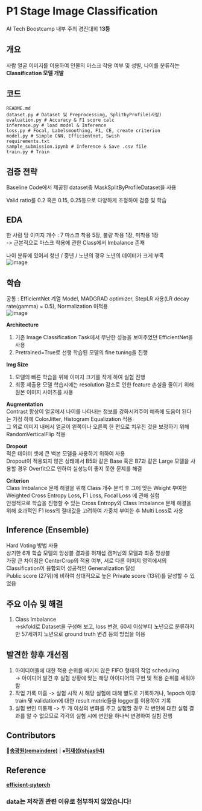 # P1 Stage Image Classification    
  
AI Tech Boostcamp 내부 주최 경진대회 **13등**  
  
## 개요   
  
사람 얼굴 이미지를 이용하여 인물의 마스크 착용 여부 및 성별, 나이를 분류하는 **Classification 모델 개발**
  
## 코드
  
```
README.md
dataset.py # Dataset 및 Preprocessing, SplitbyProfile(사람)
evaluation.py # Accuracy & F1 score calc
inference.py # load model & Inference
loss.py # Focal, Labelsmoothing, F1, CE, create criterion
model.py # Simple CNN, Efficientnet, Swish
requirements.txt
sample_submission.ipynb # Inference & Save .csv file
train.py # Train
```
  
## 검증 전략  

Baseline Code에서 제공된 dataset중 MaskSplitByProfileDataset을 사용  
  
Valid ratio를 0.2 혹은 0.15, 0.25등으로 다양하게 조정하여 검증 및 학습   

## EDA  
  
한 사람 당 이미지 개수 : 7 마스크 착용 5장, 불량 착용 1장, 미착용 1장  
   -> 근본적으로 마스크 착용에 관한 Class에서 Imbalance 존재  
  
나이 분류에 있어서 청년 / 중년 / 노년의 경우 노년의 데이터가 크게 부족  
![image](https://user-images.githubusercontent.com/48322490/122839983-1f310b00-d334-11eb-8fbd-80569a0a2165.png)  
  
  
## 학습  

공통 : EfficientNet 계열 Model, MADGRAD optimizer, StepLR 사용(LR decay rate(gamma) = 0.5), Normalization 미적용  
![image](https://user-images.githubusercontent.com/48322490/122838649-7aadc980-d331-11eb-88db-d91b2f7111ac.png)  

**Architecture**  
1. 기존 Image Classification Task에서 무난한 성능을 보여주었던 EfficientNet을 사용
2. Pretrained=True로 선행 학습된 모델의 fine tuning을 진행
  
**Img Size**  
1. 모델의 빠른 학습을 위해 이미지 크기를 작게 하여 실험 진행  
2. 최종 제출용 모델 학습시에는 resolution 감소로 인한 feature 손실을 줄이기 위해 원본 이미지 사이즈를 사용  
  
**Augmentation**  
Contrast 향상이 얼굴에서 나이를 나타내는 정보를 강화시켜주어 예측에 도움이 된다는 가정 하에 ColorJitter, Histogram Equalization 적용  
그 외로 이미지 내에서 얼굴이 왼쪽이나 오른쪽 한 편으로 치우친 것을 보정하기 위해 RandomVerticalFlip 적용  
  
**Dropout**  
적은 데이터 셋에 큰 백본 모델을 사용하기 위하여 사용  
Dropout이 적용되지 않은 상태에서 B5와 같은 Base 혹은 B7과 같은 Large 모델을 사용할 경우 Overfit으로 인하여 실성능이 좋지 못한 문제를 해결  

**Criterion**  
Class Imbalance 문제 해결을 위해 Class 개수 분석 후 그에 맞는 Weight 부여한 Weighted Cross Entropy Loss, F1 Loss, Focal Loss 에 관해 실험  
안정적으로 학습을 진행할 수 있는 Cross Entropy와 Class Imbalance 문제 해결을 위해 효과적인 F1 loss의 절대값을 고려하여 가중치 부여한 후 Multi Loss로 사용  

## Inference (Ensemble)    
  
Hard Voting 방법 사용  
상기한 6개 학습 모델의 앙상블 결과를 허재섭 캠퍼님의 모델과 최종 앙상블  
가장 큰 차이점은 CenterCrop의 적용 여부, 서로 다른 이미지 영역에서의 Classification이 융합되어 성공적인 Generalization 달성  
Public score (27위)에 비하여 상대적으로 높은 Private score (13위)를 달성할 수 있었음  

## 주요 이슈 및 해결  
  
1. Class Imbalance  
   ->skfold로 Dataset을 구성해 보고, loss 변경, 60세 이상부터 노년으로 분류하지만 57세까지 노년으로 ground truth 변경 등의 방법을 이용  
  
## 발견한 향후 개선점  

1. 아이디어들에 대한 적용 순위를 매기지 않은 FIFO 형태의 작업 scheduling  
   -> 아이디어 발견 후 실험 상황에 맞는 해당 아이디어의 구현 및 적용 순위를 세워야 함
2. 작업 기록 미흡
   -> 실험 시작 시 해당 실험에 대해 별도로 기록하거나, 1epoch 이후 train 및 validation에 대한 result metric들을 logger를 이용하여 기록
3. 실험 변인 미통제
   -> 두 개 이상의 변화를 주고 실험할 경우 각 변인에 대한 실험 결과를 알 수 없으므로 각각의 실험 시에 변인을 하나씩 변경하여 실험 진행

  
## Contributors  
:floppy_disk:**[송광원(remaindere)](https://github.com/remaindere)** | :spades:**[허재섭(shjas94)](https://github.com/shjas94)**  
  
## Reference  
**[efficient-pytorch](https://github.com/lukemelas/EfficientNet-PyTorch)**  
   
### data는 저작권 관련 이유로 첨부하지 않았습니다!  
